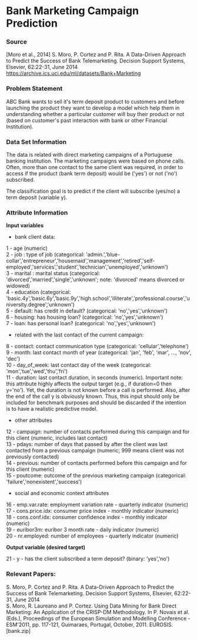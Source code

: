 # Bank Marketing Campaign Prediction   

### Source
[Moro et al., 2014] S. Moro, P. Cortez and P. Rita. A Data-Driven Approach to Predict the Success of Bank Telemarketing. Decision Support Systems, Elsevier, 62:22-31, June 2014  
https://archive.ics.uci.edu/ml/datasets/Bank+Marketing  

### Problem Statement
ABC Bank wants to sell it's term deposit product to customers and before launching the product they want to develop a model which help them in understanding whether a particular customer will buy their product or not (based on customer's past interaction with bank or other Financial Institution).

### Data Set Information
The data is related with direct marketing campaigns of a Portuguese banking institution. The marketing campaigns were based on phone calls. Often, more than one contact to the same client was required, in order to access if the product (bank term deposit) would be ('yes') or not ('no') subscribed.

The classification goal is to predict if the client will subscribe (yes/no) a term deposit (variable y).

### Attribute Information
**Input variables**
- bank client data:

1 - age (numeric)    
2 - job : type of job (categorical: 'admin.','blue-collar','entrepreneur','housemaid','management','retired','self-employed','services','student','technician','unemployed','unknown')    
3 - marital : marital status (categorical: 'divorced','married','single','unknown'; note: 'divorced' means divorced or widowed)   
4 - education (categorical: 'basic.4y','basic.6y','basic.9y','high.school','illiterate','professional.course','university.degree','unknown')   
5 - default: has credit in default? (categorical: 'no','yes','unknown')    
6 - housing: has housing loan? (categorical: 'no','yes','unknown')   
7 - loan: has personal loan? (categorical: 'no','yes','unknown')  

- related with the last contact of the current campaign:

8 - contact: contact communication type (categorical: 'cellular','telephone')    
9 - month: last contact month of year (categorical: 'jan', 'feb', 'mar', ..., 'nov', 'dec')  
10 - day_of_week: last contact day of the week (categorical: 'mon','tue','wed','thu','fri')  
11 - duration: last contact duration, in seconds (numeric). Important note: this attribute highly affects the output target (e.g., if duration=0 then y='no'). Yet, the duration is not known before a call is performed. Also, after the end of the call y is obviously known. Thus, this input should only be included for benchmark purposes and should be discarded if the intention is to have a realistic predictive model.

- other attributes

12 - campaign: number of contacts performed during this campaign and for this client (numeric, includes last contact)  
13 - pdays: number of days that passed by after the client was last contacted from a previous campaign (numeric; 999 means client was not previously contacted)  
14 - previous: number of contacts performed before this campaign and for this client (numeric)  
15 - poutcome: outcome of the previous marketing campaign (categorical: 'failure','nonexistent','success')

- social and economic context attributes

16 - emp.var.rate: employment variation rate - quarterly indicator (numeric)  
17 - cons.price.idx: consumer price index - monthly indicator (numeric)  
18 - cons.conf.idx: consumer confidence index - monthly indicator (numeric)  
19 - euribor3m: euribor 3 month rate - daily indicator (numeric)  
20 - nr.employed: number of employees - quarterly indicator (numeric)

**Output variable (desired target)**

21 - y - has the client subscribed a term deposit? (binary: 'yes','no')
 
### Relevant Papers:
S. Moro, P. Cortez and P. Rita. A Data-Driven Approach to Predict the Success of Bank Telemarketing. Decision Support Systems, Elsevier, 62:22-31, June 2014    
S. Moro, R. Laureano and P. Cortez. Using Data Mining for Bank Direct Marketing: An Application of the CRISP-DM Methodology. In P. Novais et al. (Eds.), Proceedings of the European Simulation and Modelling Conference - ESM'2011, pp. 117-121, Guimaraes, Portugal, October, 2011. EUROSIS. [bank.zip]
